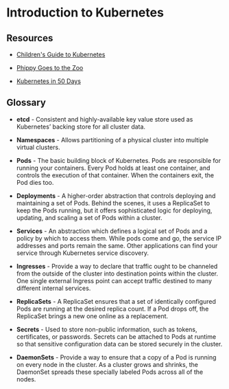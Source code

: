 # Introduction to Kubernetes

## Resources

* [Children's Guide to Kubernetes](https://www.cncf.io/wp-content/uploads/2019/03/The-Illustrated-Childrens-Guide-to-Kubernetes.pdf)

* [Phippy Goes to the Zoo](https://azure.microsoft.com/mediahandler/files/resourcefiles/phippy-goes-to-the-zoo/Phippy%20Goes%20To%20The%20Zoo_MSFTonline.pdf)

* [Kubernetes in 50 Days](https://azure.microsoft.com/mediahandler/files/resourcefiles/kubernetes-learning-path/Kubernetes%20Learning%20Path%20version%201.0.pdf)

## Glossary

* **etcd** - Consistent and highly-available key value store used as Kubernetes’ backing store for all cluster data.

<!-- * **Controllers** - A daemon that embeds the core control loops shipped with Kubernetes. In applications of robotics and automation, a control loop is a non-terminating loop that regulates the state of the system. In Kubernetes, a controller is a control loop that watches the shared state of the cluster through the API server and makes changes attempting to move the current state towards the desired state. Examples of controllers that ship with Kubernetes today are the replication controller, endpoints controller, namespace controller, and service accounts controller. -->

* **Namespaces** - Allows partitioning of a physical cluster into multiple virtual clusters.

<!-- * **Names** - All objects in the Kubernetes are unambiguously identified by a Name. -->

* **Pods** - The basic building block of Kubernetes. Pods are responsible for running your containers. Every Pod holds at least one container, and controls the execution of that container. When the containers exit, the Pod dies too.

* **Deployments** - A higher-order abstraction that controls deploying and maintaining a set of Pods. Behind the scenes, it uses a ReplicaSet to keep the Pods running, but it offers sophisticated logic for deploying, updating, and scaling a set of Pods within a cluster.

* **Services** - An abstraction which defines a logical set of Pods and a policy by which to access them. While pods come and go, the service IP addresses and ports remain the same. Other applications can find your service through Kubernetes service discovery.

* **Ingresses** - Provide a way to declare that traffic ought to be channeled from the outside of the cluster into destination points within the cluster. One single external Ingress point can accept traffic destined to many different internal services.

* **ReplicaSets** - A ReplicaSet ensures that a set of identically configured Pods are running at the desired replica count. If a Pod drops off, the ReplicaSet brings a new one online as a replacement.

* **Secrets** - Used to store non-public information, such as tokens, certificates, or passwords. Secrets can be attached to Pods at runtime so that sensitive configuration data can be stored securely in the cluster.

* **DaemonSets** - Provide a way to ensure that a copy of a Pod is running on every node in the cluster. As a cluster grows and shrinks, the DaemonSet spreads these specially labeled Pods across all of the nodes.